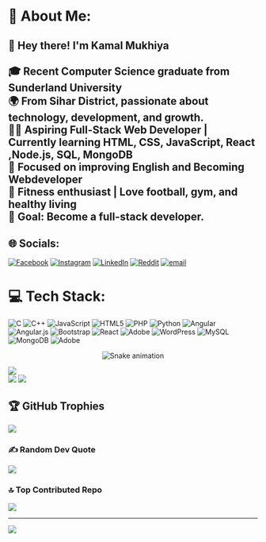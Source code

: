 # 💫 About Me:
## 👋 Hey there! I'm Kamal Mukhiya<br><br>🎓 Recent Computer Science graduate from Sunderland University  <br>🌍 From Sihar District, passionate about technology, development, and growth.  <br>👨‍💻 Aspiring Full-Stack Web Developer | Currently learning **HTML, CSS, JavaScript, React ,Node.js, SQL, MongoDB**  <br>🧠 Focused on improving English and Becoming Webdeveloper<br>💪 Fitness enthusiast | Love football, gym, and healthy living  <br>🎯 Goal: Become a full-stack developer.<br>


## 🌐 Socials:
[![Facebook](https://img.shields.io/badge/Facebook-%231877F2.svg?logo=Facebook&logoColor=white)](https://facebook.com/kamalmukhiya) [![Instagram](https://img.shields.io/badge/Instagram-%23E4405F.svg?logo=Instagram&logoColor=white)](https://instagram.com/kamalmukhiyaa) [![LinkedIn](https://img.shields.io/badge/LinkedIn-%230077B5.svg?logo=linkedin&logoColor=white)](https://linkedin.com/in/kamalmukhiya) [![Reddit](https://img.shields.io/badge/Reddit-%23FF4500.svg?logo=Reddit&logoColor=white)](https://reddit.com/user/kamal432) [![email](https://img.shields.io/badge/Email-D14836?logo=gmail&logoColor=white)](mailto:kamalmukhiya24@gmail.com) 

# 💻 Tech Stack:
![C](https://img.shields.io/badge/c-%2300599C.svg?style=for-the-badge&logo=c&logoColor=white) ![C++](https://img.shields.io/badge/c++-%2300599C.svg?style=for-the-badge&logo=c%2B%2B&logoColor=white) ![JavaScript](https://img.shields.io/badge/javascript-%23323330.svg?style=for-the-badge&logo=javascript&logoColor=%23F7DF1E) ![HTML5](https://img.shields.io/badge/html5-%23E34F26.svg?style=for-the-badge&logo=html5&logoColor=white) ![PHP](https://img.shields.io/badge/php-%23777BB4.svg?style=for-the-badge&logo=php&logoColor=white) ![Python](https://img.shields.io/badge/python-3670A0?style=for-the-badge&logo=python&logoColor=ffdd54) ![Angular](https://img.shields.io/badge/angular-%23DD0031.svg?style=for-the-badge&logo=angular&logoColor=white) ![Angular.js](https://img.shields.io/badge/angular.js-%23E23237.svg?style=for-the-badge&logo=angularjs&logoColor=white) ![Bootstrap](https://img.shields.io/badge/bootstrap-%238511FA.svg?style=for-the-badge&logo=bootstrap&logoColor=white) ![React](https://img.shields.io/badge/react-%2320232a.svg?style=for-the-badge&logo=react&logoColor=%2361DAFB) ![Adobe](https://img.shields.io/badge/adobe-%23FF0000.svg?style=for-the-badge&logo=adobe&logoColor=white) ![WordPress](https://img.shields.io/badge/WordPress-%23117AC9.svg?style=for-the-badge&logo=WordPress&logoColor=white) ![MySQL](https://img.shields.io/badge/mysql-4479A1.svg?style=for-the-badge&logo=mysql&logoColor=white) ![MongoDB](https://img.shields.io/badge/MongoDB-%234ea94b.svg?style=for-the-badge&logo=mongodb&logoColor=white) ![Adobe](https://img.shields.io/badge/adobe-%23FF0000.svg?style=for-the-badge&logo=adobe&logoColor=white)

<!-- Snake Game Repo View -->

<div align="center">
  <img src="https://profile-readme-generator.com/assets/snake.svg" alt="Snake animation" />
</div>

![](https://github-readme-stats.vercel.app/api/top-langs/?username=alamimran613&theme=dark&hide_border=false&include_all_commits=true&count_private=true&layout=compact)<br>
![](https://github-readme-stats.vercel.app/api?username=alamimran613&theme=dark&hide_border=false&include_all_commits=true&count_private=true)
![](https://github-readme-streak-stats.herokuapp.com/?user=alamimran613&theme=dark&hide_border=false)



## 🏆 GitHub Trophies
![](https://github-profile-trophy.vercel.app/?username=kamalmukhiya&theme=radical&no-frame=false&no-bg=true&margin-w=4)

### ✍️ Random Dev Quote
![](https://quotes-github-readme.vercel.app/api?type=horizontal&theme=radical)

### 🔝 Top Contributed Repo
![](https://github-contributor-stats.vercel.app/api?username=kamalmukhiya&limit=5&theme=dark&combine_all_yearly_contributions=true)

---
[![](https://visitcount.itsvg.in/api?id=kamalmukhiya&icon=0&color=0)](https://visitcount.itsvg.in)


